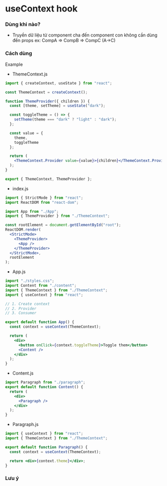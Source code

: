 # useContext hook

### Dùng khi nào?
- Truyền dữ liệu từ component cha đến component con không cần dùng đến props ex: CompA => CompB => CompC  (A->C)

### Cách dùng

Example
- ThemeContext.js
```jsx
import { createContext, useState } from "react";

const ThemeContext = createContext();

function ThemeProvider({ children }) {
  const [theme, setTheme] = useState("dark");

  const toggleTheme = () => {
    setTheme(theme === "dark" ? "light" : "dark");
  };

  const value = {
    theme,
    toggleTheme
  };

  return (
    <ThemeContext.Provider value={value}>{children}</ThemeContext.Provider>
  );
}

export { ThemeContext, ThemeProvider };
```
- index.js
```jsx
import { StrictMode } from "react";
import ReactDOM from "react-dom";

import App from "./App";
import { ThemeProvider } from "./ThemeContext";

const rootElement = document.getElementById("root");
ReactDOM.render(
  <StrictMode>
    <ThemeProvider>
      <App />
    </ThemeProvider>
  </StrictMode>,
  rootElement
);
```
- App.js
```jsx
import "./styles.css";
import Content from "./content";
import { ThemeContext } from "./ThemeContext";
import { useContext } from "react";

// 1. Create context
// 2. Provider
// 3. Consumer

export default function App() {
  const context = useContext(ThemeContext);

  return (
    <div>
      <button onClick={context.toggleTheme}>Toggle them</button>
      <Content />
    </div>
  );
}
```
- Content.js
```jsx
import Paragraph from "./paragraph";
export default function Content() {
  return (
    <div>
      <Paragraph />
    </div>
  );
}
```
- Paragraph.js
```jsx
import { useContext } from "react";
import { ThemeContext } from "./ThemeContext";

export default function Paragraph() {
  const context = useContext(ThemeContext);

  return <div>{context.theme}</div>;
}
```

### Lưu ý
